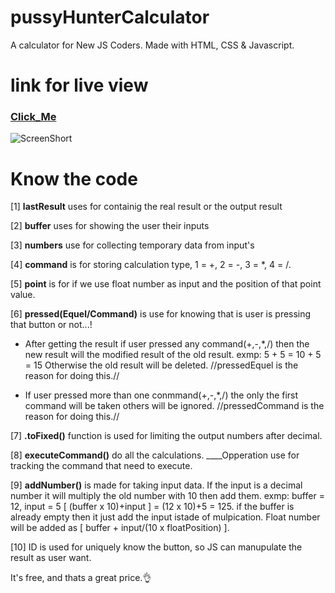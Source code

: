 # pussyHunterCalculator

A calculator for New JS Coders. Made with HTML, CSS & Javascript.

# link for live view

### [Click_Me](https://error6251.github.io/pussyHunterCalculator/)

![ScreenShort](https://github.com/Error6251/pussyHunterCalculator/blob/master/asset/Capture.PNG)

# Know the code

[1] **lastResult** uses for containig the real result or the output result

[2] **buffer** uses for showing the user their inputs

[3] **numbers** use for collecting temporary data from input's

[4] **command** is for storing calculation type, 1 = +, 2 = -, 3 = \*, 4 = /.

[5] **point** is for if we use float number as input and the position of that point value.

[6] **pressed(Equel/Command)** is use for knowing that is user is pressing that button or not...!

- After getting the result if user pressed any command(+,-,\*,/) then the new result will the modified result of the old result. exmp: 5 + 5 = 10 + 5 = 15 Otherwise the old result will be deleted. //pressedEquel is the reason for doing this.//

- If user pressed more than one conmmand(+,-,\*,/) the only the first command will be taken others will be ignored. //pressedCommand is the reason for doing this.//

[7] **.toFixed()** function is used for limiting the output numbers after decimal.

[8] **executeCommand()** do all the calculations. \_\_\_\_Opperation use for tracking the command that need to execute.

[9] **addNumber()** is made for taking input data. If the input is a decimal number it will multiply the old number with 10 then add them. exmp: buffer = 12, input = 5 [ (buffer x 10)+input ] = (12 x 10)+5 = 125. if the buffer is already empty then it just add the input istade of mulpication. Float number will be added as [ buffer + input/(10 x floatPosition) ].

[10] ID is used for uniquely know the button, so JS can manupulate the result as user want.

It's free, and thats a great price.👌

